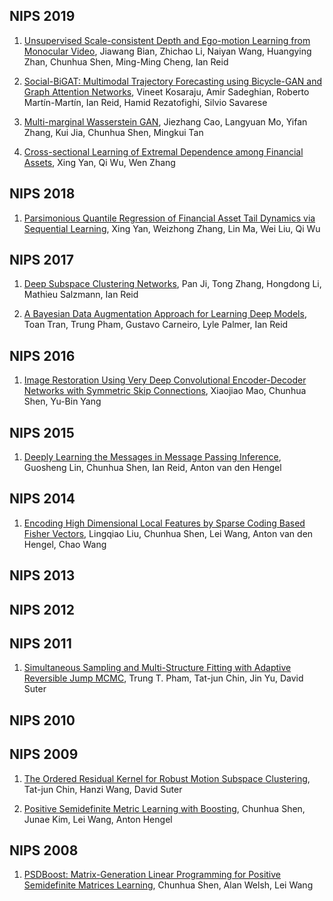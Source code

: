 ## NIPS 2019
1. [Unsupervised Scale-consistent Depth and Ego-motion Learning from Monocular Video](https://papers.nips.cc/paper/8299-unsupervised-scale-consistent-depth-and-ego-motion-learning-from-monocular-video), Jiawang Bian, Zhichao Li, Naiyan Wang, Huangying Zhan, Chunhua Shen, Ming-Ming Cheng, Ian Reid

2. [Social-BiGAT: Multimodal Trajectory Forecasting using Bicycle-GAN and Graph Attention Networks](https://papers.nips.cc/paper/8308-social-bigat-multimodal-trajectory-forecasting-using-bicycle-gan-and-graph-attention-networks), Vineet Kosaraju, Amir Sadeghian, Roberto Martín-Martín, Ian Reid, Hamid Rezatofighi, Silvio Savarese

3. [Multi-marginal Wasserstein GAN](https://papers.nips.cc/paper/8454-multi-marginal-wasserstein-gan), Jiezhang Cao, Langyuan Mo, Yifan Zhang, Kui Jia, Chunhua Shen, Mingkui Tan

4. [Cross-sectional Learning of Extremal Dependence among Financial Assets](https://papers.nips.cc/paper/8641-cross-sectional-learning-of-extremal-dependence-among-financial-assets), Xing Yan, Qi Wu, Wen Zhang

## NIPS 2018
1. [Parsimonious Quantile Regression of Financial Asset Tail Dynamics via Sequential Learning](https://papers.nips.cc/paper/7430-parsimonious-quantile-regression-of-financial-asset-tail-dynamics-via-sequential-learning), Xing Yan, Weizhong Zhang, Lin Ma, Wei Liu, Qi Wu

## NIPS 2017
1. [Deep Subspace Clustering Networks](https://papers.nips.cc/paper/6608-deep-subspace-clustering-networks), Pan Ji, Tong Zhang, Hongdong Li, Mathieu Salzmann, Ian Reid

2. [A Bayesian Data Augmentation Approach for Learning Deep Models](https://papers.nips.cc/paper/6872-a-bayesian-data-augmentation-approach-for-learning-deep-models), Toan Tran, Trung Pham, Gustavo Carneiro, Lyle Palmer, Ian Reid

## NIPS 2016
1. [Image Restoration Using Very Deep Convolutional Encoder-Decoder Networks with Symmetric Skip Connections](https://papers.nips.cc/paper/6172-image-restoration-using-very-deep-convolutional-encoder-decoder-networks-with-symmetric-skip-connections), Xiaojiao Mao, Chunhua Shen, Yu-Bin Yang

## NIPS 2015
1. [Deeply Learning the Messages in Message Passing Inference](https://papers.nips.cc/paper/5791-deeply-learning-the-messages-in-message-passing-inference), Guosheng Lin, Chunhua Shen, Ian Reid, Anton van den Hengel

## NIPS 2014
1. [Encoding High Dimensional Local Features by Sparse Coding Based Fisher Vectors](https://papers.nips.cc/paper/5285-encoding-high-dimensional-local-features-by-sparse-coding-based-fisher-vectors), Lingqiao Liu, Chunhua Shen, Lei Wang, Anton van den Hengel, Chao Wang

## NIPS 2013
## NIPS 2012
## NIPS 2011
1. [Simultaneous Sampling and Multi-Structure Fitting with Adaptive Reversible Jump MCMC](https://papers.nips.cc/paper/4458-simultaneous-sampling-and-multi-structure-fitting-with-adaptive-reversible-jump-mcmc), Trung T. Pham, Tat-jun Chin, Jin Yu, David Suter

## NIPS 2010
## NIPS 2009
1. [The Ordered Residual Kernel for Robust Motion Subspace Clustering](https://papers.nips.cc/paper/3734-the-ordered-residual-kernel-for-robust-motion-subspace-clustering), Tat-jun Chin, Hanzi Wang, David Suter

2. [Positive Semidefinite Metric Learning with Boosting](https://papers.nips.cc/paper/3658-positive-semidefinite-metric-learning-with-boosting), Chunhua Shen, Junae Kim, Lei Wang, Anton Hengel

## NIPS 2008
1. [PSDBoost: Matrix-Generation Linear Programming for Positive Semidefinite Matrices Learning](https://papers.nips.cc/paper/3611-psdboost-matrix-generation-linear-programming-for-positive-semidefinite-matrices-learning), Chunhua Shen, Alan Welsh, Lei Wang
